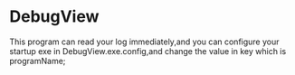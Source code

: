 # DebugView

This program can read your log immediately,and you can configure your startup exe in DebugView.exe.config,and change the value in key which is programName; 
